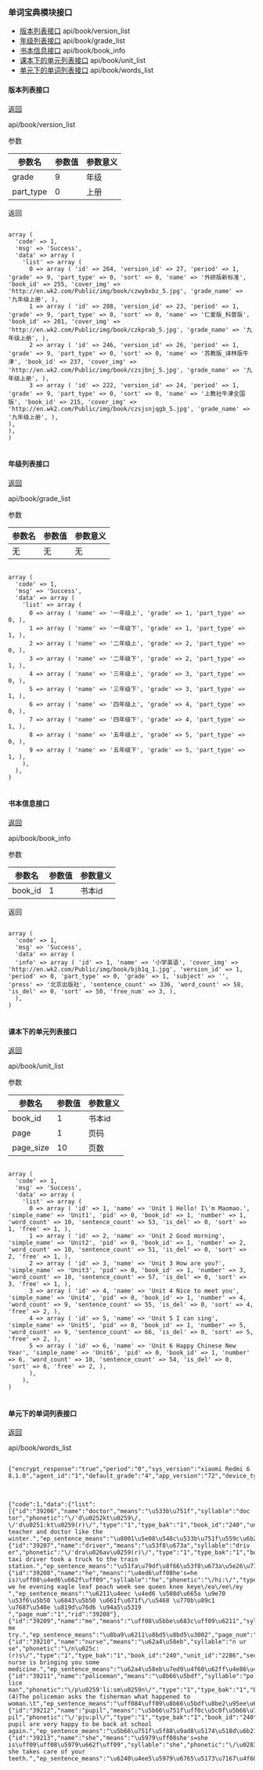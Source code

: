 ### 单词宝典模块接口
* [版本列表接口](#版本列表接口)  api/book/version_list
* [年级列表接口](#年级列表接口)  api/book/grade_list
* [书本信息接口](#书本信息接口)  api/book/book_info
* [课本下的单元列表接口](#课本下的单元列表接口)  api/book/unit_list
* [单元下的单词列表接口](#单元下的单词列表接口)  api/book/words_list

#### 版本列表接口

[返回](#单词宝典模块接口)

api/book/version_list

参数

参数名|参数值|参数意义
---|---|---
grade|9|年级
part_type|0|上册

返回
<pre>
<code>
array ( 
  'code' => 1, 
  'msg' => 'Success', 
  'data' => array ( 
    'list' => array ( 
      0 => array ( 'id' => 264, 'version_id' => 27, 'period' => 1, 'grade' => 9, 'part_type' => 0, 'sort' => 0, 'name' => '外研版新标准', 'book_id' => 255, 'cover_img' => 'http://en.wk2.com/Public/img/book/czwybxbz_5.jpg', 'grade_name' => '九年级上册', ), 
      1 => array ( 'id' => 208, 'version_id' => 23, 'period' => 1, 'grade' => 9, 'part_type' => 0, 'sort' => 0, 'name' => '仁爱版_科普版', 'book_id' => 201, 'cover_img' => 'http://en.wk2.com/Public/img/book/czkprab_5.jpg', 'grade_name' => '九年级上册', ), 
      2 => array ( 'id' => 246, 'version_id' => 26, 'period' => 1, 'grade' => 9, 'part_type' => 0, 'sort' => 0, 'name' => '苏教版_译林版牛津', 'book_id' => 237, 'cover_img' => 'http://en.wk2.com/Public/img/book/czsjbnj_5.jpg', 'grade_name' => '九年级上册', ), 
      3 => array ( 'id' => 222, 'version_id' => 24, 'period' => 1, 'grade' => 9, 'part_type' => 0, 'sort' => 0, 'name' => '上教社牛津全国版', 'book_id' => 215, 'cover_img' => 'http://en.wk2.com/Public/img/book/czsjsnjqgb_5.jpg', 'grade_name' => '九年级上册', ), 
), 
), 
)
</code>
</pre>

#### 年级列表接口

[返回](#单词宝典模块接口)

api/book/grade_list

参数

参数名|参数值|参数意义
---|---|---
无|无|无

<pre>
<code>
array ( 
  'code' => 1, 
  'msg' => 'Success', 
  'data' => array ( 
    'list' => array ( 
      0 => array ( 'name' => '一年级上', 'grade' => 1, 'part_type' => 0, ), 
      1 => array ( 'name' => '一年级下', 'grade' => 1, 'part_type' => 1, ), 
      2 => array ( 'name' => '二年级上', 'grade' => 2, 'part_type' => 0, ), 
      3 => array ( 'name' => '二年级下', 'grade' => 2, 'part_type' => 1, ), 
      4 => array ( 'name' => '三年级上', 'grade' => 3, 'part_type' => 0, ), 
      5 => array ( 'name' => '三年级下', 'grade' => 3, 'part_type' => 1, ), 
      6 => array ( 'name' => '四年级上', 'grade' => 4, 'part_type' => 0, ), 
      7 => array ( 'name' => '四年级下', 'grade' => 4, 'part_type' => 1, ), 
      8 => array ( 'name' => '五年级上', 'grade' => 5, 'part_type' => 0, ), 
      9 => array ( 'name' => '五年级下', 'grade' => 5, 'part_type' => 1, ), 
    ), 
  ), 
)
</code>
</pre>

#### 书本信息接口

[返回](#单词宝典模块接口)

api/book/book_info

参数

参数名|参数值|参数意义
---|---|---
book_id|1|书本id

返回

<pre>
<code>
array ( 
  'code' => 1, 
  'msg' => 'Success', 
  'data' => array ( 
  'info' => array ( 'id' => 1, 'name' => '小学英语', 'cover_img' => 'http://en.wk2.com/Public/img/book/bjb1q_1.jpg', 'version_id' => 1, 'period' => 0, 'part_type' => 0, 'grade' => 1, 'subject' => '', 'press' => '北京出版社', 'sentence_count' => 336, 'word_count' => 58, 'is_del' => 0, 'sort' => 50, 'free_num' => 3, ), 
  ), 
)
</code>
</pre>

#### 课本下的单元列表接口

[返回](#单词宝典模块接口)

api/book/unit_list

参数

参数名|参数值|参数意义
---|---|---
book_id|1|书本id
page|1|页码
page_size|10|页数

<pre>
<code>
array ( 
  'code' => 1, 
  'msg' => 'Success', 
  'data' => array ( 
    'list' => array ( 
      0 => array ( 'id' => 1, 'name' => 'Unit 1 Hello! I\'m Maomao.', 'simple_name' => 'Unit1', 'pid' => 0, 'book_id' => 1, 'number' => 1, 'word_count' => 10, 'sentence_count' => 53, 'is_del' => 0, 'sort' => 1, 'free' => 1, ), 
      1 => array ( 'id' => 2, 'name' => 'Unit 2 Good morning', 'simple_name' => 'Unit2', 'pid' => 0, 'book_id' => 1, 'number' => 2, 'word_count' => 10, 'sentence_count' => 51, 'is_del' => 0, 'sort' => 2, 'free' => 1, ), 
      2 => array ( 'id' => 3, 'name' => 'Unit 3 How are you?', 'simple_name' => 'Unit3', 'pid' => 0, 'book_id' => 1, 'number' => 3, 'word_count' => 10, 'sentence_count' => 57, 'is_del' => 0, 'sort' => 3, 'free' => 1, ), 
      3 => array ( 'id' => 4, 'name' => 'Unit 4 Nice to meet you', 'simple_name' => 'Unit4', 'pid' => 0, 'book_id' => 1, 'number' => 4, 'word_count' => 9, 'sentence_count' => 55, 'is_del' => 0, 'sort' => 4, 'free' => 2, ), 
      4 => array ( 'id' => 5, 'name' => 'Unit 5 I can sing', 'simple_name' => 'Unit5', 'pid' => 0, 'book_id' => 1, 'number' => 5, 'word_count' => 9, 'sentence_count' => 66, 'is_del' => 0, 'sort' => 5, 'free' => 2, ), 
      5 => array ( 'id' => 6, 'name' => 'Unit 6 Happy Chinese New Year', 'simple_name' => 'Unit6', 'pid' => 0, 'book_id' => 1, 'number' => 6, 'word_count' => 10, 'sentence_count' => 54, 'is_del' => 0, 'sort' => 6, 'free' => 2, ), 
      ), 
    ), 
)
</code>
</pre>

#### 单元下的单词列表接口

[返回](#单词宝典模块接口)

api/book/words_list

<pre>
<code>
{"encrypt_response":"true","period":"0","sys_version":"xiaomi Redmi 6 8.1.0","agent_id":"1","default_grade":"4","app_version":"72","device_type":"2","unit_id":"2286","current_page":"0","page_count":"0","imeil":"ed5812827878e419","ts":"1553908369793"}
</code>
</pre>

<pre>
<code>
{"code":1,"data":{"list":[{"id":"39206","name":"doctor","means":"\u533b\u751f","syllable":"doc tor","phonetic":"\/'d\u0252kt\u0259\/, \/'d\u0251:kt\u0259(r)\/","type":"1","type_bak":"1","book_id":"240","unit_id":"2286","section_id":"0","voice":"http:\/\/voice.wk2.com\/words\/437.wav","is_del":"0","ep_sentence":"The teacher and doctor like the winter.","ep_sentence_means":"\u8001\u5e08\u548c\u533b\u751f\u559c\u6b22\u51ac\u5929\u3002","page_num":"1","rid":"39206"},{"id":"39207","name":"driver","means":"\u53f8\u673a","syllable":"driv er","phonetic":"\/'dra\u026av\u0259(r)\/","type":"1","type_bak":"1","book_id":"240","unit_id":"2286","section_id":"0","voice":"http:\/\/voice.wk2.com\/words\/642.wav","is_del":"0","ep_sentence":"The taxi driver took a truck to the train station.","ep_sentence_means":"\u51fa\u79df\u8f66\u53f8\u673a\u5e26\u7740\u4e00\u8f86\u5361\u8f66\u6765\u5230\u706b\u8f66\u7ad9\u3002","page_num":"1","rid":"39207"},{"id":"39208","name":"he","means":"\u4ed6\uff08he's=he is)\uff08\u4ed6\u662f\uff09","syllable":"he","phonetic":"\/hi:\/","type":"1","type_bak":"1","book_id":"240","unit_id":"2286","section_id":"0","voice":"http:\/\/voice.wk2.com\/words\/262.wav","is_del":"0","ep_sentence":"e\/ea\/ee\/ey we he evening eagle leaf peach week see queen knee keye\/ea\/ee\/ey ","ep_sentence_means":"\u6211\u4eec \u4ed6 \u508d\u665a \u9e70 \u53f6\u5b50 \u6843\u5b50 \u661f\u671f\/\u5468 \u770b\u89c1 \u7687\u540e \u819d\u76d6 \u94a5\u5319 ","page_num":"1","rid":"39208"},{"id":"39209","name":"me","means":"\uff08\u5bbe\u683c\uff09\u6211","syllable":"me","phonetic":"\/mi:\/","type":"1","type_bak":"1","book_id":"240","unit_id":"2286","section_id":"0","voice":"http:\/\/voice.wk2.com\/words\/185.wav","is_del":"0","ep_sentence":"Let me try.","ep_sentence_means":"\u8ba9\u6211\u8bd5\u8bd5\u3002","page_num":"1","rid":"39209"},{"id":"39210","name":"nurse","means":"\u62a4\u58eb","syllable":"n ur se","phonetic":"\/n\u025c:(r)s\/","type":"1","type_bak":"1","book_id":"240","unit_id":"2286","section_id":"0","voice":"http:\/\/voice.wk2.com\/words\/441.wav","is_del":"0","ep_sentence":"The nurse is bringing you some medicine.","ep_sentence_means":"\u62a4\u58eb\u7ed9\u4f60\u62ff\u4e86\u4e9b\u836f\u3002\t","page_num":"1","rid":"39210"},{"id":"39211","name":"policeman","means":"\u8b66\u5bdf","syllable":"po lice man","phonetic":"\/p\u0259'li:sm\u0259n\/","type":"1","type_bak":"1","book_id":"240","unit_id":"2286","section_id":"0","voice":"http:\/\/voice.wk2.com\/words\/2510.wav","is_del":"0","ep_sentence":"(4)The policeman asks the fisherman what happened to woman.\t","ep_sentence_means":"\uff084\uff09\u8b66\u5bdf\u8be2\u95ee\u6e14\u592b\u6709\u5173\u90a3\u4e2a\u5973\u4eba\u53d1\u751f\u7684\u4e8b\u3002","page_num":"1","rid":"39211"},{"id":"39212","name":"pupil","means":"\u5b66\u751f\uff0c\u5c0f\u5b66\u751f","syllable":"pu pil","phonetic":"\/'pju:pl\/","type":"1","type_bak":"1","book_id":"240","unit_id":"2286","section_id":"0","voice":"http:\/\/voice.wk2.com\/words\/290.wav","is_del":"0","ep_sentence":"The pupil are very happy to be back at school again.","ep_sentence_means":"\u5b66\u751f\u5f88\u9ad8\u5174\u518d\u6b21\u56de\u5230\u5b66\u6821\u3002","page_num":"1","rid":"39212"},{"id":"39213","name":"she","means":"\u5979\uff08she's=she is\uff09\uff08\u5979\u662f\uff09","syllable":"she","phonetic":"\/\u0283i:\/","type":"1","type_bak":"1","book_id":"240","unit_id":"2286","section_id":"0","voice":"http:\/\/voice.wk2.com\/words\/264.wav","is_del":"0","ep_sentence":"So she takes care of your teeth.","ep_sentence_means":"\u6240\u4ee5\u5979\u6765\u5173\u7167\u4f60\u7684\u7259\u9f7f\u3002","page_num":"1","rid":"39213"}]},"msg":""}
</code>
</pre>
